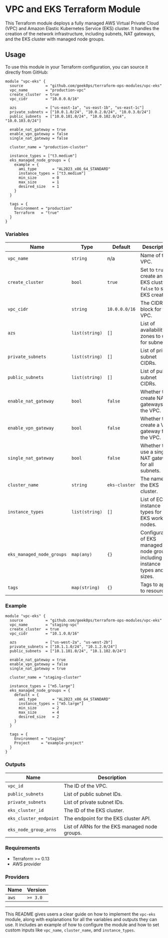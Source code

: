 # VPC and EKS Terraform Module

This Terraform module deploys a fully managed AWS Virtual Private Cloud (VPC) and Amazon Elastic Kubernetes Service (EKS) cluster. It handles the creation of the network infrastructure, including subnets, NAT gateways, and the EKS cluster with managed node groups.

## Usage

To use this module in your Terraform configuration, you can source it directly from GitHub:

```hcl
module "vpc-eks" {
  source          = "github.com/geek0ps/terraform-ops-modules/vpc-eks"
  vpc_name        = "production-vpc"
  create_cluster  = true
  vpc_cidr        = "10.0.0.0/16"

  azs             = ["us-east-1a", "us-east-1b", "us-east-1c"]
  private_subnets = ["10.0.1.0/24", "10.0.2.0/24", "10.0.3.0/24"]
  public_subnets  = ["10.0.101.0/24", "10.0.102.0/24", "10.0.103.0/24"]

  enable_nat_gateway = true
  enable_vpn_gateway = false
  single_nat_gateway = false

  cluster_name = "production-cluster"

  instance_types = ["t3.medium"]
  eks_managed_node_groups = {
    example = {
      ami_type       = "AL2023_x86_64_STANDARD"
      instance_types = ["t3.medium"]
      min_size       = 0
      max_size       = 1
      desired_size   = 1
    }
  }

  tags = {
    Environment = "production"
    Terraform   = "true"
  }
}
```

### Variables

| Name                      | Type         | Default              | Description                                                                 |
|---------------------------|--------------|----------------------|-----------------------------------------------------------------------------|
| `vpc_name`                 | `string`     | n/a                  | Name of the VPC.                                                            |
| `create_cluster`           | `bool`       | `true`               | Set to `true` to create an EKS cluster, `false` to skip EKS creation.       |
| `vpc_cidr`                 | `string`     | `10.0.0.0/16`        | The CIDR block for the VPC.                                                 |
| `azs`                      | `list(string)` | `[]`               | List of availability zones to use for subnets.                              |
| `private_subnets`          | `list(string)` | `[]`               | List of private subnet CIDRs.                                               |
| `public_subnets`           | `list(string)` | `[]`               | List of public subnet CIDRs.                                                |
| `enable_nat_gateway`       | `bool`       | `false`              | Whether to create NAT gateways for the VPC.                                 |
| `enable_vpn_gateway`       | `bool`       | `false`              | Whether to create a VPN gateway for the VPC.                                |
| `single_nat_gateway`       | `bool`       | `false`              | Whether to use a single NAT gateway for all subnets.                        |
| `cluster_name`             | `string`     | `eks-cluster`        | The name of the EKS cluster.                                                |
| `instance_types`           | `list(string)` | `[]`               | List of EC2 instance types for the EKS worker nodes.                        |
| `eks_managed_node_groups`  | `map(any)`   | `{}`                 | Configuration of EKS managed node groups, including instance types and sizes.|
| `tags`                     | `map(string)` | `{}`                 | Tags to apply to resources.                                                 |

### Example

```hcl
module "vpc-eks" {
  source          = "github.com/geek0ps/terraform-ops-modules/vpc-eks"
  vpc_name        = "staging-vpc"
  create_cluster  = true
  vpc_cidr        = "10.1.0.0/16"

  azs             = ["us-west-2a", "us-west-2b"]
  private_subnets = ["10.1.1.0/24", "10.1.2.0/24"]
  public_subnets  = ["10.1.101.0/24", "10.1.102.0/24"]

  enable_nat_gateway = true
  enable_vpn_gateway = false
  single_nat_gateway = true

  cluster_name = "staging-cluster"

  instance_types = ["m5.large"]
  eks_managed_node_groups = {
    default = {
      ami_type       = "AL2023_x86_64_STANDARD"
      instance_types = ["m5.large"]
      min_size       = 2
      max_size       = 4
      desired_size   = 2
    }
  }

  tags = {
    Environment = "staging"
    Project     = "example-project"
  }
}
```

### Outputs

| Name                   | Description                                    |
|------------------------|------------------------------------------------|
| `vpc_id`                | The ID of the VPC.                             |
| `public_subnets`        | List of public subnet IDs.                     |
| `private_subnets`       | List of private subnet IDs.                    |
| `eks_cluster_id`        | The ID of the EKS cluster.                     |
| `eks_cluster_endpoint`  | The endpoint for the EKS cluster API.          |
| `eks_node_group_arns`   | List of ARNs for the EKS managed node groups.  |

### Requirements

- Terraform >= 0.13
- AWS provider

### Providers

| Name  | Version |
|-------|---------|
| `aws` | `>= 3.0`|

---

This README gives users a clear guide on how to implement the `vpc-eks` module, along with explanations for all the variables and outputs they can use. It includes an example of how to configure the module and how to set custom inputs like `vpc_name`, `cluster_name`, and `instance_types`.